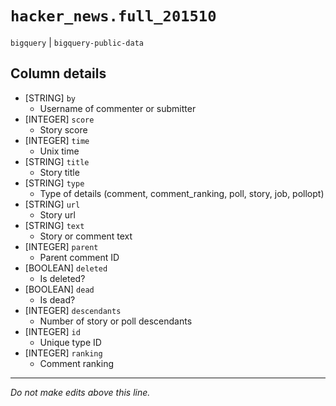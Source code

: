 # `hacker_news.full_201510`
`bigquery` | `bigquery-public-data`

## Column details
* [STRING]    `by`
  - Username of commenter or submitter
* [INTEGER]   `score`
  - Story score
* [INTEGER]   `time`
  - Unix time
* [STRING]    `title`
  - Story title
* [STRING]    `type`
  - Type of details (comment, comment_ranking, poll, story, job, pollopt)
* [STRING]    `url`
  - Story url
* [STRING]    `text`
  - Story or comment text
* [INTEGER]   `parent`
  - Parent comment ID
* [BOOLEAN]   `deleted`
  - Is deleted?
* [BOOLEAN]   `dead`
  - Is dead?
* [INTEGER]   `descendants`
  - Number of story or poll descendants
* [INTEGER]   `id`
  - Unique type ID
* [INTEGER]   `ranking`
  - Comment ranking

-------------------------------------------------------------------------------
*Do not make edits above this line.*
